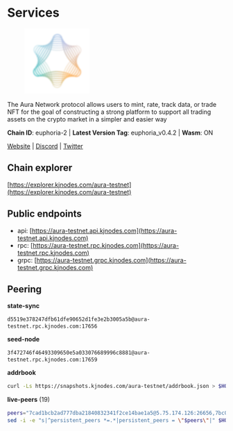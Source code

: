 # Services

<figure><img src="https://raw.githubusercontent.com/kj89/cosmos-images/main/logos/aura.png" width="150" alt=""><figcaption></figcaption></figure>

The Aura Network protocol allows users to mint, rate, track data,  or trade NFT for the goal of constructing a strong platform to  support all trading assets on the crypto market in a simpler and easier way

**Chain ID**: euphoria-2 | **Latest Version Tag**: euphoria_v0.4.2 | **Wasm**: ON

[Website](https://aura.network) | [Discord](https://discord.gg/hpvF5QcWRf) | [Twitter](https://twitter.com/AuraNetworkHQ)




## Chain explorer
[https://explorer.kjnodes.com/aura-testnet](https://explorer.kjnodes.com/aura-testnet)

## Public endpoints

* api: [https://aura-testnet.api.kjnodes.com](https://aura-testnet.api.kjnodes.com)
* rpc: [https://aura-testnet.rpc.kjnodes.com](https://aura-testnet.rpc.kjnodes.com)
* grpc: [https://aura-testnet.grpc.kjnodes.com](https://aura-testnet.grpc.kjnodes.com)

## Peering

**state-sync**

```text
d5519e378247dfb61dfe90652d1fe3e2b3005a5b@aura-testnet.rpc.kjnodes.com:17656
```

**seed-node**

```text
3f472746f46493309650e5a033076689996c8881@aura-testnet.rpc.kjnodes.com:17659
```

**addrbook**
```bash
curl -Ls https://snapshots.kjnodes.com/aura-testnet/addrbook.json > $HOME/.aura/config/addrbook.json
```

**live-peers** (19)
```bash
peers="7cad1bcb2ad777dba21840832341f2ce14bae1a5@5.75.174.126:26656,7bc01325a59434dffaeef624c1c5f5f7b9fc826b@135.181.215.116:27656,402173d6f0715cd152a8df8e5db198811ced5603@38.242.206.189:26656,d5519e378247dfb61dfe90652d1fe3e2b3005a5b@65.109.68.190:17656,0770c2687cc34d59ca62270960d3ffcad6e42cf8@65.108.233.44:21656,b130852645cc3d7925cfccd14d97425a2260e7ec@65.109.82.106:19656,bfef15bb8b4cbc4fb777aa33e75e6064cc1ba5bf@185.144.99.14:26656,fdcc8f1ca406213d79947c5f38920a085ed90c0f@144.202.72.17:26676,5b2758dfcbcbc19b9a0ee04c09008b67c98cd7d9@162.244.35.40:24656,3d6b07bdb11754c8c8512525dac109d8bdee3857@65.21.53.39:7656,e7d497959ae94823a70fc4c1c7fe2bc31b2ead57@135.181.143.48:28656,94f09cc1e0d2357c8c8423589c42dc7721387a60@176.9.44.113:26686,6ef01ca6714aa8127d1b21b5339909ca6319dae0@144.76.97.251:26776,b2394ad608075aa405cdf4ab55e36376d93f7b1d@65.108.206.118:56656,7812205773ac30f3d47200ac2391c79896c60135@54.254.220.113:26656,f758144073cd69baabcb1ff04d1d1f0f1200f728@85.10.200.221:29656,e3dbeeeb2dea9912610b92a436dfe3cb831a94e4@65.108.195.29:36126,e874935eee84c8313dbb52ba497aed2d8d1f1245@65.108.237.231:27656,70ed6a847ee527dd05312c83b5fb8b8b4a50ae2f@73.40.151.121:56656"
sed -i -e "s|^persistent_peers *=.*|persistent_peers = \"$peers\"|" $HOME/.aura/config/config.toml
```
